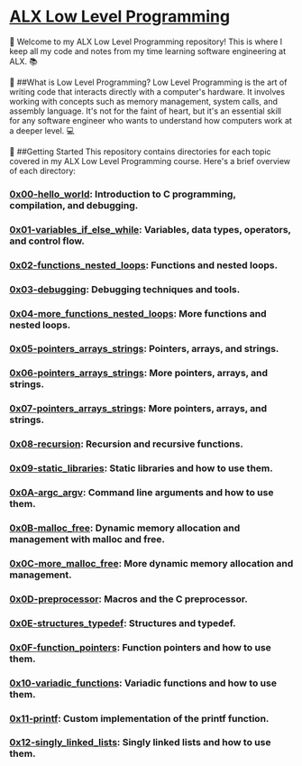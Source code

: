 # [ALX Low Level Programming](https://github.com/nwhator/alx-low_level_programming)
👋 Welcome to my ALX Low Level Programming repository! This is where I keep all my code and notes from my time learning software engineering at ALX. 📚

🤔 ##What is Low Level Programming?
Low Level Programming is the art of writing code that interacts directly with a computer's hardware. It involves working with concepts such as memory management, system calls, and assembly language. It's not for the faint of heart, but it's an essential skill for any software engineer who wants to understand how computers work at a deeper level. 💻

🚀 ##Getting Started
This repository contains directories for each topic covered in my ALX Low Level Programming course. Here's a brief overview of each directory:

### [0x00-hello_world](https://github.com/nwhator/alx-low_level_programming/tree/master/0x00-hello_world): Introduction to C programming, compilation, and debugging.
### [0x01-variables_if_else_while](https://github.com/nwhator/alx-low_level_programming/tree/master/0x01-variables_if_else_while): Variables, data types, operators, and control flow.
### [0x02-functions_nested_loops](https://github.com/nwhator/alx-low_level_programming/tree/master/0x03-debugging): Functions and nested loops.
### [0x03-debugging](https://github.com/nwhator/alx-low_level_programming/tree/master/0x03-debugging): Debugging techniques and tools.
### [0x04-more_functions_nested_loops](https://github.com/nwhator/alx-low_level_programming/tree/master/0x04-more_functions_nested_loops): More functions and nested loops.
### [0x05-pointers_arrays_strings](https://github.com/nwhator/alx-low_level_programming/tree/master/0x05-pointers_arrays_strings): Pointers, arrays, and strings.
### [0x06-pointers_arrays_strings](https://github.com/nwhator/alx-low_level_programming/tree/master/0x06-pointers_arrays_strings): More pointers, arrays, and strings.
### [0x07-pointers_arrays_strings](https://github.com/nwhator/alx-low_level_programming/tree/master/0x07-pointers_arrays_strings): More pointers, arrays, and strings.
### [0x08-recursion](https://github.com/nwhator/alx-low_level_programming/tree/master/0x08-recursion): Recursion and recursive functions.
### [0x09-static_libraries](https://github.com/nwhator/alx-low_level_programming/tree/master/0x09-static_libraries): Static libraries and how to use them.
### [0x0A-argc_argv](https://github.com/nwhator/alx-low_level_programming/tree/master/0x0A-argc_argv): Command line arguments and how to use them.
### [0x0B-malloc_free](https://github.com/nwhator/alx-low_level_programming/tree/master/0x0B-malloc_free): Dynamic memory allocation and management with malloc and free.
### [0x0C-more_malloc_free](https://github.com/nwhator/alx-low_level_programming/tree/master/0x0C-more_malloc_free): More dynamic memory allocation and management.
### [0x0D-preprocessor](https://github.com/nwhator/alx-low_level_programming/tree/master/0x0D-preprocessor): Macros and the C preprocessor.
### [0x0E-structures_typedef](https://github.com/nwhator/alx-low_level_programming/tree/master/0x0E-structures_typedef): Structures and typedef.
### [0x0F-function_pointers](https://github.com/nwhator/alx-low_level_programming/tree/master/0x0F-function_pointers): Function pointers and how to use them.
### [0x10-variadic_functions](https://github.com/nwhator/alx-low_level_programming/tree/master/0x10-variadic_functions): Variadic functions and how to use them.
### [0x11-printf](https://github.com/itsjustdice/printf): Custom implementation of the printf function.
### [0x12-singly_linked_lists](https://github.com/nwhator/alx-low_level_programming/tree/master/0x12-singly_linked_lists): Singly linked lists and how to use them.
